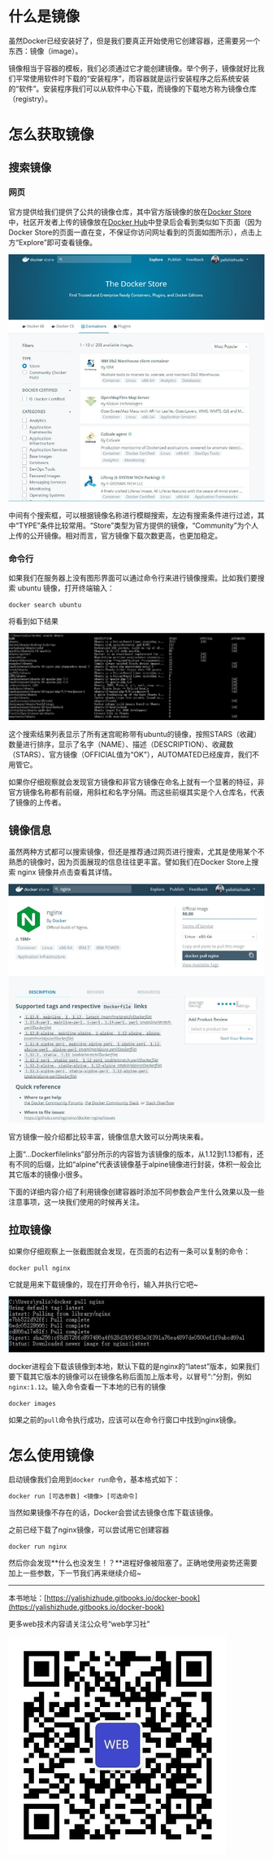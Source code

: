 # 什么是镜像

虽然Docker已经安装好了，但是我们要真正开始使用它创建容器，还需要另一个东西：镜像（image）。

镜像相当于容器的模板，我们必须通过它才能创建镜像。举个例子，镜像就好比我们平常使用软件时下载的“安装程序”，而容器就是运行安装程序之后系统安装的“软件”。安装程序我们可以从软件中心下载，而镜像的下载地方称为镜像仓库（registry）。

# 怎么获取镜像

## 搜索镜像

### 网页

官方提供给我们提供了公共的镜像仓库，其中官方版镜像的放在[Docker Store]()中，社区开发者上传的镜像放在[Docker Hub](https://hub.docker.com/)中登录后会看到类似如下页面（因为Docker Store的页面一直在变，不保证你访问网址看到的页面如图所示），点击上方“Explore”即可查看镜像。

![](/assets/160a7880c8a01c77.jpg)

中间有个搜索框，可以根据镜像名称进行模糊搜索，左边有搜索条件进行过滤，其中“TYPE”条件比较常用。“Store”类型为官方提供的镜像，“Community”为个人上传的公开镜像。相对而言，官方镜像下载次数更高，也更加稳定。

### 命令行

如果我们在服务器上没有图形界面可以通过命令行来进行镜像搜索。比如我们要搜索 ubuntu 镜像，打开终端输入：

`docker search ubuntu`

将看到如下结果

![](/assets/160a797a6faae37a.jpg)

这个搜索结果列表显示了所有迷宫昵称带有ubuntu的镜像，按照STARS（收藏）数量进行排序，显示了名字（NAME）、描述（DESCRIPTION）、收藏数（STARS）、官方镜像（OFFICIAL值为“OK”），AUTOMATED已经废弃，我们不用管它。

如果你仔细观察就会发现官方镜像和非官方镜像在命名上就有一个显著的特征，非官方镜像名称都有前缀，用斜杠和名字分隔。而这些前缀其实是个人仓库名，代表了镜像的上传者。

## 镜像信息

虽然两种方式都可以搜索镜像，但还是推荐通过网页进行搜索，尤其是使用某个不熟悉的镜像时，因为页面展现的信息往往更丰富。譬如我们在Docker Store上搜索 nginx 镜像并点击查看其详情。

![](/assets/160aae22396ebb9d.jpg)

官方镜像一般介绍都比较丰富，镜像信息大致可以分两块来看。

上面“...Dockerfilelinks”部分所示的内容皆为该镜像的版本，从1.12到1.13都有，还有不同的后缀，比如“alpine”代表该镜像基于alpine镜像进行封装，体积一般会比其它版本的镜像小很多。

下面的详细内容介绍了利用镜像创建容器时添加不同参数会产生什么效果以及一些注意事项，这一块我们使用的时候再关注。

## 拉取镜像

如果你仔细观察上一张截图就会发现，在页面的右边有一条可以复制的命令：

`docker pull nginx`

它就是用来下载镜像的，现在打开命令行，输入并执行它吧~

![](/assets/160aaeb31b24915d.jpg)

docker进程会下载该镜像到本地，默认下载的是nginx的“latest”版本，如果我们要下载其它版本的镜像可以在镜像名称后面加上版本号，以冒号“:”分割，例如`nginx:1.12`。输入命令查看一下本地的已有的镜像

`docker images`

如果之前的`pull`命令执行成功，应该可以在命令行窗口中找到nginx镜像。

# 怎么使用镜像

启动镜像我们会用到`docker run`命令，基本格式如下：

`docker run [可选参数] <镜像> [可选命令]`

当然如果镜像不存在的话，Docker会尝试去镜像仓库下载该镜像。

之前已经下载了nginx镜像，可以尝试用它创建容器

`docker run nginx`

然后你会发现**什么也没发生！？**进程好像被阻塞了。正确地使用姿势还需要加上一些参数，下一节我们再来继续介绍~

---

本书地址：[https://yalishizhude.gitbooks.io/docker-book](https://yalishizhude.gitbooks.io/docker-book)

更多web技术内容请关注公众号“web学习社”

![](/assets/webclub.jpg)

